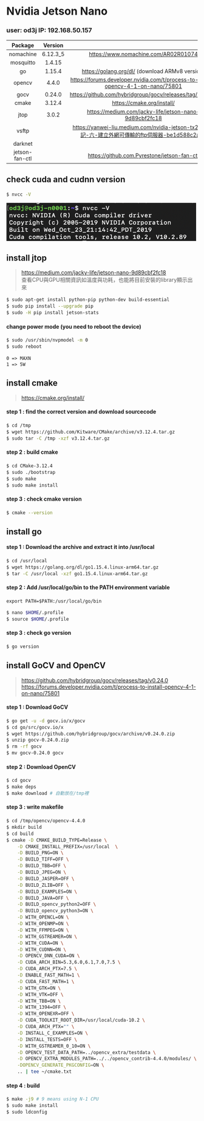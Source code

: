 Nvidia Jetson Nano
===
<h3>user: od3j  IP: 192.168.50.157</h3>

|Package       |Version |                                               |
|:------------:|:------:|:---------------------------------------------:|
|nomachine     |6.12.3_5|https://www.nomachine.com/AR02R01074|
|mosquitto     |1.4.15  |                                               |
|go            |1.15.4  |https://golang.org/dl/ (download ARMv8 version)|
|opencv        |4.4.0	  |https://forums.developer.nvidia.com/t/process-to-install-opencv-4-1-on-nano/75801|
|gocv          |0.24.0  |https://github.com/hybridgroup/gocv/releases/tag/v0.24.0|
|cmake         |3.12.4  |https://cmake.org/install/                     |
|jtop          |3.0.2   |https://medium.com/jacky-life/jetson-nano-9d89cbf2fc18|
|vsftp         |		    |https://yanwei-liu.medium.com/nvidia-jetson-tx2學習筆記-六-建立外網可傳輸的ftp伺服器-be1d588c2a43|
|darknet       |		    |                                               |
|jetson-fan-ctl|		    |https://github.com.Pyrestone/jetson-fan-ctl    |

check cuda and cudnn version
-----
```bash
$ nvcc -V
```
<img src="image/cuda_version.png" width=500 height=100>

install jtop
-----
>https://medium.com/jacky-life/jetson-nano-9d89cbf2fc18  
>查看CPU與GPU相關資訊如溫度與功耗，也能將目前安裝的library顯示出來
```bash
$ sudo apt-get install python-pip python-dev build-essential 
$ sudo pip install --upgrade pip
$ sudo -H pip install jetson-stats
```
#### change power mode (you need to reboot the device)
```bash
$ sudo /usr/sbin/nvpmodel -m 0
$ sudo reboot
```
```
0 => MAXN
1 => 5W
```
install cmake 
-----
>https://cmake.org/install/
#### step 1 : find the correct version and download sourcecode

```bash
$ cd /tmp
$ wget https://github.com/Kitware/CMake/archive/v3.12.4.tar.gz
$ sudo tar -C /tmp -xzf v3.12.4.tar.gz
```

#### step 2 : build cmake

```bash
$ cd CMake-3.12.4
$ sudo ./bootstrap
$ sudo make
$ sudo make install
```
#### step 3 : check cmake version

```bash
$ cmake --version 
```
install go
-----
#### step 1 : Download the archive and extract it into /usr/local
```bash
$ cd /usr/local
$ wget https://golang.org/dl/go1.15.4.linux-arm64.tar.gz
$ tar -C /usr/local -xzf go1.15.4.linux-arm64.tar.gz
```
#### step 2 : Add /usr/local/go/bin to the PATH environment variable
```vim
export PATH=$PATH:/usr/local/go/bin
```
```bash
$ nano $HOME/.profile
$ source $HOME/.profile
```
#### step 3 : check go version
```bash
$ go version
```
install GoCV and OpenCV
-----
>https://github.com/hybridgroup/gocv/releases/tag/v0.24.0  
>https://forums.developer.nvidia.com/t/process-to-install-opencv-4-1-on-nano/75801

#### step 1 : Download GoCV
```bash
$ go get -u -d gocv.io/x/gocv
$ cd go/src/gocv.io/x
$ wget https://github.com/hybridgroup/gocv/archive/v0.24.0.zip
$ unzip gocv-0.24.0.zip
$ rm -rf gocv
$ mv gocv-0.24.0 gocv
```
#### step 2 : Download OpenCV
```bash
$ cd gocv
$ make deps
$ make download # 自動放在/tmp裡

```
#### step 3 : write makefile
```bash
$ cd /tmp/opencv/opencv-4.4.0
$ mkdir build
$ cd build
$ cmake -D CMAKE_BUILD_TYPE=Release \
    -D CMAKE_INSTALL_PREFIX=/usr/local  \
    -D BUILD_PNG=ON \
    -D BUILD_TIFF=OFF \
    -D BUILD_TBB=OFF \
    -D BUILD_JPEG=ON \
    -D BUILD_JASPER=OFF \
    -D BUILD_ZLIB=OFF \
    -D BUILD_EXAMPLES=ON \
    -D BUILD_JAVA=OFF \
    -D BUILD_opencv_python2=OFF \
    -D BUILD_opencv_python3=ON \
    -D WITH_OPENCL=ON \
    -D WITH_OPENMP=ON \
    -D WITH_FFMPEG=ON \
    -D WITH_GSTREAMER=ON \
    -D WITH_CUDA=ON \
    -D WITH_CUDNN=ON \
    -D OPENCV_DNN_CUDA=ON \
    -D CUDA_ARCH_BIN=5.3,6.0,6.1,7.0,7.5 \
    -D CUDA_ARCH_PTX=7.5 \
    -D ENABLE_FAST_MATH=1 \
    -D CUDA_FAST_MATH=1 \
    -D WITH_GTK=ON \
    -D WITH_VTK=OFF \
    -D WITH_TBB=ON \
    -D WITH_1394=OFF \
    -D WITH_OPENEXR=OFF \
    -D CUDA_TOOLKIT_ROOT_DIR=/usr/local/cuda-10.2 \
    -D CUDA_ARCH_PTX="" \
    -D INSTALL_C_EXAMPLES=ON \
    -D INSTALL_TESTS=OFF \
    -D WITH_GSTREAMER_0_10=ON \
    -D OPENCV_TEST_DATA_PATH=../opencv_extra/testdata \
    -D OPENCV_EXTRA_MODULES_PATH=../../opencv_contrib-4.4.0/modules/ \
    -DOPENCV_GENERATE_PKGCONFIG=ON \
    .. | tee ~/cmake.txt
```
#### step 4 : build
```bash
$ make -j9 # 9 means using N-1 CPU
$ sudo make install
$ sudo ldconfig
```
